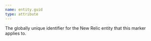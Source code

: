 ```yaml
---
name: entity.guid
type: attribute
---
```


The globally unique identifier for the New Relic entity that this marker applies to.
